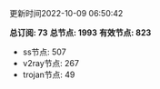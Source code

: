 更新时间2022-10-09 06:50:42

**总订阅: 73**
**总节点: 1993**
**有效节点: 823**
- ss节点: 507
- v2ray节点: 267
- trojan节点: 49
